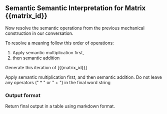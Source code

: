 ## Semantic Semantic Interpretation for Matrix {{matrix_id}}

Now resolve the semantic operations from the previous mechanical construction in our conversation.

To resolve a meaning follow this order of operations:

1. Apply semantic multiplication first, 
2. then semantic addition 

Generate this iteration of [{{matrix_id}}] 

Apply semantic multiplication first, and then semantic addition. Do not leave any operators (" * " or " + ") in the final word string 

### Output format
Return final output in a table using markdown format.